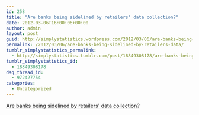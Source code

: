 ```yaml
---
id: 258
title: "Are banks being sidelined by retailers' data collection?"
date: 2012-03-06T16:00:06+00:00
author: admin
layout: post
guid: http://simplystatistics.wordpress.com/2012/03/06/are-banks-being-sidelined-by-retailers-data
permalink: /2012/03/06/are-banks-being-sidelined-by-retailers-data/
tumblr_simplystatistics_permalink:
  - http://simplystatistics.tumblr.com/post/18849308178/are-banks-being-sidelined-by-retailers-data
tumblr_simplystatistics_id:
  - 18849308178
dsq_thread_id:
  - 972427754
categories:
  - Uncategorized
---
```

[Are banks being sidelined by retailers' data collection?](http://dealbook.nytimes.com/2012/02/28/live-blog-investor-day-at-jpmorgan-chase/)